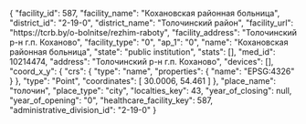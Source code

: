 {
    "facility_id": 587,
    "facility_name": "Кохановская районная больница",
    "district_id": "2-19-0",
    "district_name": "Толочинский район",
    "facility_url": "https:\/\/tcrb.by\/o-bolnitse\/rezhim-raboty",
    "facility_address": "Толочинский р-н г.п. Коханово",
    "facility_type": "0",
    "ap_1": "0",
    "name": "Кохановская районная больница",
    "state": "public institution",
    "stats": [],
    "med_id": 10214474,
    "address": "Толочинский р-н г.п. Коханово",
    "devices": [],
    "coord_x_y": {
        "crs": {
            "type": "name",
            "properties": {
                "name": "EPSG:4326"
            }
        },
        "type": "Point",
        "coordinates": [
            30.0006,
            54.461
        ]
    },
    "place_name": "толочин",
    "place_type": "city",
    "localties_key": 43,
    "year_of_closing": null,
    "year_of_opening": "0",
    "healthcare_facility_key": 587,
    "administrative_division_id": "2-19-0"
}